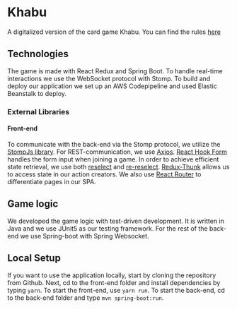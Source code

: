 # Khabu
A digitalized version of the card game Khabu. You can find the rules [here](http://khabu.eu-north-1.elasticbeanstalk.com/rules)

## Technologies
The game is made with React Redux and Spring Boot. To handle real-time interactions we use the WebSocket protocol with Stomp.
To build and deploy our application we set up an AWS Codepipeline and used Elastic Beanstalk to deploy. 

### External Libraries

#### Front-end
To communicate with the back-end via the Stomp protocol, we utilize the [StompJs library](https://github.com/stomp-js/stompjs). For REST-communication, we use [Axios](https://github.com/axios/axios). [React Hook Form](https://react-hook-form.com/) handles the form input when joining a game. In order to achieve efficient state retrieval, we use both [reselect](https://github.com/reduxjs/reselect) and [re-reselect](https://github.com/toomuchdesign/re-reselect). [Redux-Thunk](https://github.com/reduxjs/redux-thunk) allows us to access state in our action creators. We also use [React Router](https://reactrouter.com/) to differentiate pages in our SPA. 



## Game logic
We developed the game logic with test-driven development. It is written in Java and we use JUnit5 as our testing framework.
For the rest of the back-end we use Spring-boot with Spring Websocket. 

## Local Setup
If you want to use the application locally, start by cloning the repository from Github. Next, cd to the front-end folder and install dependencies by typing `yarn`. To start the front-end, use `yarn run`. To start the back-end, cd to the back-end folder and type `mvn spring-boot:run`.





